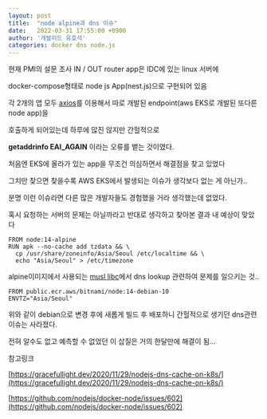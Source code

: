 ```yaml
---
layout: post
title:  "node alpine과 dns 이슈"
date:   2022-03-31 17:55:00 +0900
author: '개발리드 유호석'
categories: docker dns node.js
---
```


현재 PMI의 설문 조사 IN / OUT router app은 IDC에 있는 linux 서버에

docker-compose형태로 node js App(nest.js)으로 구현되어 있음

각 2개의 앱 모두 [axios](https://github.com/axios/axios)를 이용해서 따로 개발된 endpoint(aws EKS로 개발된 또다른 node app)을

호출하게 되어있는데 하루에 많진 않지만 간헐적으로

**getaddrinfo EAI_AGAIN** 이라는 오류를 뱉는 것이였다.

처음엔 EKS에 올라가 있는 app을 무조건 의심하면서 해결점을 찾고 있었다

그치만 찾으면 찾을수록 AWS EKS에서 발생되는 이슈가 생각보다 없는 게 아닌가..

분명 이런 이슈라면 다른 많은 개발자들도 경험했을 거라 생각했는데 없었다.

혹시 요청하는 서버의 문제는 아닐까라고 반대로 생각하고 찾아본 결과 내 예상이 맞았다

```docker
FROM node:14-alpine
RUN apk --no-cache add tzdata && \
  cp /usr/share/zoneinfo/Asia/Seoul /etc/localtime && \
  echo "Asia/Seoul" > /etc/timezone
```

alpine이미지에서 사용되는 [musl libc](https://www.musl-libc.org/)에서 dns lookup 관련하여 문제를 일으키는 것..

```docker
FROM public.ecr.aws/bitnami/node:14-debian-10
ENVTZ="Asia/Seoul"
```

위와 같이 debian으로 변경 후에 새롭게 빌드 후 배포하니 간헐적으로 생기던 dns관련 이슈는 사라졌다.

전혀 알수도 없고 예측할 수 없었던 이 삽질은 거의 한달만에 해결이 됨...

참고링크

[https://gracefullight.dev/2020/11/29/nodejs-dns-cache-on-k8s/](https://gracefullight.dev/2020/11/29/nodejs-dns-cache-on-k8s/)

[https://github.com/nodejs/docker-node/issues/602](https://github.com/nodejs/docker-node/issues/602)


[jekyll-docs]: https://jekyllrb.com/docs/home
[jekyll-gh]:   https://github.com/jekyll/jekyll
[jekyll-talk]: https://talk.jekyllrb.com/
